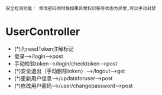 ``安全检测功能： 修改密码的时候如果异常标识账号状态为异常,可以手动封禁``
# UserController
* (*)为needToken注解标记
* 登录-->/login-->post
* 手动检验token-->/login/checktoken-->post
* (*)安全退出（手动删除token）-->/logout-->get
* (*)更新用户信息-->/updataforuser-->post
* (*)修改用户密码-->/user/changepassword-->post
